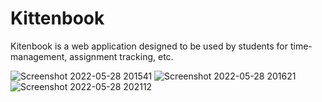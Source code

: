 # Kittenbook

Kitenbook is a web application designed to be used by students for time-management, assignment tracking, etc.

![Screenshot 2022-05-28 201541](https://user-images.githubusercontent.com/72874739/170848122-ee4e7e5a-1cdb-4abf-b2cb-c60538e4f7c6.png)
![Screenshot 2022-05-28 201621](https://user-images.githubusercontent.com/72874739/170848124-591e3438-7171-4d57-a87e-06b5e5364833.png)
![Screenshot 2022-05-28 202112](https://user-images.githubusercontent.com/72874739/170848126-bf9ec47d-2ade-4722-af0a-f6067d0154af.png)
